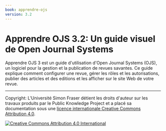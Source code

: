 ```yaml
---
book: apprendre-ojs
version: 3.2
---
```


# Apprendre OJS 3.2: Un guide visuel de Open Journal Systems

Apprendre OJS 3 est un guide d'utilisation d'Open Journal Systems (OJS), un logiciel pour la gestion et la publication de revues savantes. Ce guide explique comment configurer une revue, gérer les rôles et les autorisations, publier des articles et des editions et les afficher sur le site Web de votre revue.

<hr />

Copyright: L'Université Simon Fraser détient les droits d'auteur sur les travaux produits par le Public Knowledge Project et a placé sa documentation sous une [licence internationale Creative Commons Attribution 4.0](https://creativecommons.org/licenses/by/4.0/deed.fr).

[![](https://licensebuttons.net/l/by/4.0/88x31.png "Creative Commons Attribution 4.0 International")](https://creativecommons.org/licenses/by/4.0/)
